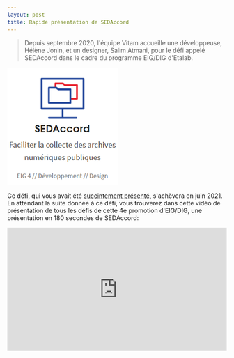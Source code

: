 ```yaml
---
layout: post
title: Rapide présentation de SEDAccord
---
```

> Depuis septembre 2020, l'équipe Vitam accueille une développeuse, Hélène Jonin, et un designer, Salim Atmani, pour le défi appelé SEDAccord dans le cadre du programme EIG/DIG d'Etalab.

![Logos](/public/images/Capture2.PNG)

Ce défi, qui vous avait été [succintement présenté](https://www.programmevitam.fr/2020/05/06/SEDAccord/), s'achèvera en juin 2021. En attendant la suite donnée à ce défi, vous trouverez dans cette vidéo de présentation de tous les défis de cette 4e promotion d'EIG/DIG, une présentation en 180 secondes de SEDAccord:

<div style="position:relative;padding-bottom:56.25%;height:0;overflow:hidden;"> <iframe style="width:100%;height:100%;position:absolute;left:0px;top:0px;overflow:hidden" frameborder="0" type="text/html" src="https://www.dailymotion.com/embed/video/x7zgtds??start=2835&autoplay=0" width="100%" height="100%" allowfullscreen allow="autoplay"> </iframe> </div>